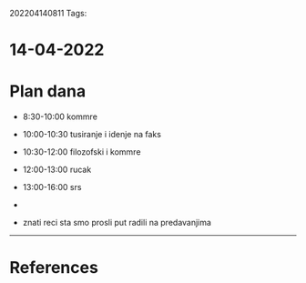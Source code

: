 202204140811
Tags: 

# 14-04-2022
# Plan dana
- 8:30-10:00 kommre
- 10:00-10:30 tusiranje i idenje na faks
- 10:30-12:00 filozofski i kommre
- 12:00-13:00 rucak
- 13:00-16:00 srs
- 

- znati reci sta smo prosli put radili na predavanjima
---
# References